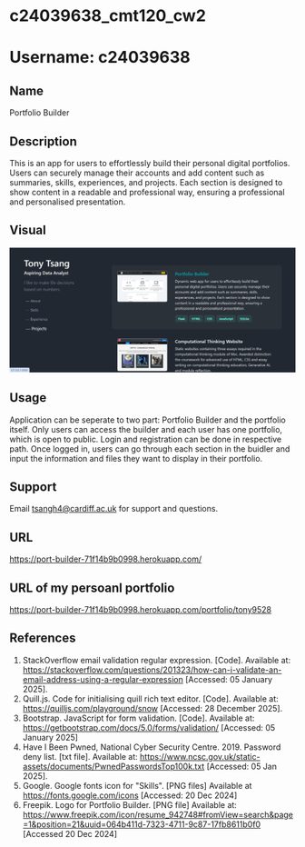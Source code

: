 # c24039638_cmt120_cw2 
# Username: c24039638

## Name
Portfolio Builder


## Description
This is an app for users to effortlessly build their personal digital portfolios. Users can securely manage their accounts and add content such as summaries, skills, experiences, and projects. Each section is designed to show content in a readable and professional way, ensuring a professional and personalised presentation.


## Visual
![Screenshot of the App](portfolio/static/img/Screenshot.png)


## Usage
Application can be seperate to two part: Portfolio Builder and the portfolio itself.
Only users can access the builder and each user has one portfolio, which is open to public.
Login and registration can be done in respective path.
Once logged in, users can go through each section in the buidler and input the information and files they want to display in their portfolio.

## Support
Email tsangh4@cardiff.ac.uk for support and questions.


## URL 
https://port-builder-71f14b9b0998.herokuapp.com/

## URL of my persoanl portfolio 
https://port-builder-71f14b9b0998.herokuapp.com/portfolio/tony9528

## References
1. StackOverflow email validation regular expression. [Code]. Available at: https://stackoverflow.com/questions/201323/how-can-i-validate-an-email-address-using-a-regular-expression [Accessed: 05 January 2025].
2. Quill.js. Code for initialising quill rich text editor. [Code].  Available at: https://quilljs.com/playground/snow [Accessed: 28 December 2025].
3. Bootstrap.  JavaScript for form validation. [Code]. Available at: https://getbootstrap.com/docs/5.0/forms/validation/ [Accessed: 05 January 2025]
4. Have I Been Pwned, National Cyber Security Centre. 2019. Password deny list. [txt file]. Available at: https://www.ncsc.gov.uk/static-assets/documents/PwnedPasswordsTop100k.txt  [Accessed: 05 Jan 2025].
5. Google. Google fonts icon for "Skills". [PNG files] Available at https://fonts.google.com/icons [Accessed: 20 Dec 2024]
6. Freepik. Logo for Portfolio Builder. [PNG file] Available at: https://www.freepik.com/icon/resume_942748#fromView=search&page=1&position=21&uuid=064b411d-7323-4711-9c87-17fb8611b0f0 [Accessed 20 Dec 2024]
 

